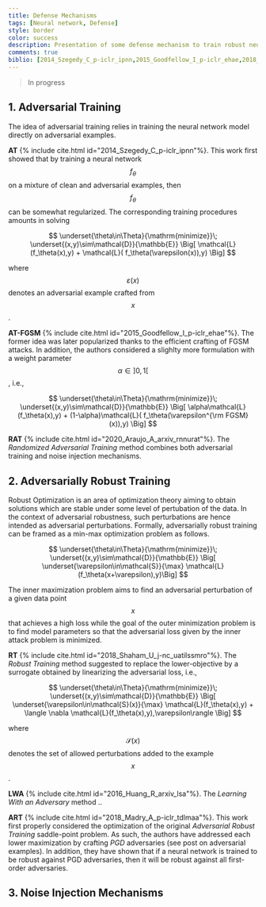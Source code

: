 ```yaml
---
title: Defense Mechanisms
tags: [Neural network, Defense]
style: border
color: success
description: Presentation of some defense mechanism to train robust neural networks
comments: true
biblio: [2014_Szegedy_C_p-iclr_ipnn,2015_Goodfellow_I_p-iclr_ehae,2018_Madry_A_p-iclr_tdlmaa,2016_Huang_R_arxiv_lsa,2018_Shaham_U_j-nc_uatilssmro,2020_Araujo_A_arxiv_rnnurat]
---
```


> In progress

## 1. Adversarial Training

The idea of adversarial training relies in training the neural network model directly on adversarial examples.

**AT** {% include cite.html id="2014_Szegedy_C_p-iclr_ipnn"%}. This work first showed that by training a neural network $$f_\theta$$ on a mixture of clean and adversarial examples, then $$f_\theta$$ can be somewhat regularized. The corresponding training procedures amounts in solving

$$
\underset{\theta\in\Theta}{\mathrm{minimize}}\; \underset{(x,y)\sim\mathcal{D}}{\mathbb{E}} \Big[ \mathcal{L}(f_\theta(x),y) + \mathcal{L}( f_\theta(\varepsilon(x)),y) \Big]
$$

where $$\varepsilon(x)$$ denotes an adversarial example crafted from $$x$$.


**AT-FGSM** {% include cite.html id="2015_Goodfellow_I_p-iclr_ehae"%}. The former idea was later popularized thanks to the efficient crafting of FGSM attacks. In addition, the authors considered a slighlty more formulation with a weight parameter $$\alpha\in]0,1[$$, i.e.,

$$
\underset{\theta\in\Theta}{\mathrm{minimize}}\; \underset{(x,y)\sim\mathcal{D}}{\mathbb{E}} \Big[ \alpha\mathcal{L}(f_\theta(x),y) + (1-\alpha)\mathcal{L}( f_\theta(\varepsilon^{\rm FGSM}(x)),y) \Big]
$$

**RAT** {% include cite.html id="2020_Araujo_A_arxiv_rnnurat"%}. The *Randomized Adversarial Training* method combines both adversarial training and noise injection mechanisms.

## 2. Adversarially Robust Training

Robust Optimization is an area of optimization theory aiming to obtain solutions which are stable under some level of pertubation of the data. In the context of adversarial robustness, such perturbations are hence intended as adversarial perturbations. Formally, adversarially robust training can be framed as a min-max optimization problem as follows.

$$
\underset{\theta\in\Theta}{\mathrm{minimize}}\; \underset{(x,y)\sim\mathcal{D}}{\mathbb{E}} \Big[ \underset{\varepsilon\in\mathcal{S}}{\max} \mathcal{L}(f_\theta(x+\varepsilon),y)\Big]
$$

The inner maximization problem aims to find an adversarial perturbation of a given data point $$x$$ that achieves a high loss while the goal of the outer minimization problem is to find model parameters so that the adversarial loss given by the inner attack problem is minimized. 


**RT** {% include cite.html id="2018_Shaham_U_j-nc_uatilssmro"%}. The *Robust Training* method suggested to replace the lower-objective by a surrogate obtained by linearizing the adversarial loss, i.e.,

$$
\underset{\theta\in\Theta}{\mathrm{minimize}}\; \underset{(x,y)\sim\mathcal{D}}{\mathbb{E}} \Big[ \underset{\varepsilon\in\mathcal{S}(x)}{\max} \mathcal{L}(f_\theta(x),y) + \langle \nabla \mathcal{L}(f_\theta(x),y),\varepsilon\rangle \Big]
$$

where $$\mathcal{S}(x)$$ denotes the set of allowed perturbations added to the example $$x$$.


**LWA** {% include cite.html id="2016_Huang_R_arxiv_lsa"%}. The *Learning With an Adversary* method ..

**ART** {% include cite.html id="2018_Madry_A_p-iclr_tdlmaa"%}. This work first properly considered the optimization of the original *Adversarial Robust Training* saddle-point problem. As such, the authors have addressed each lower maximization by crafting *PGD* adversaries (see post on adversarial examples). In addition, they have shown that if a neural network is trained to be robust against PGD adversaries, then it will be robust against all first-order adversaries.







## 3. Noise Injection Mechanisms




